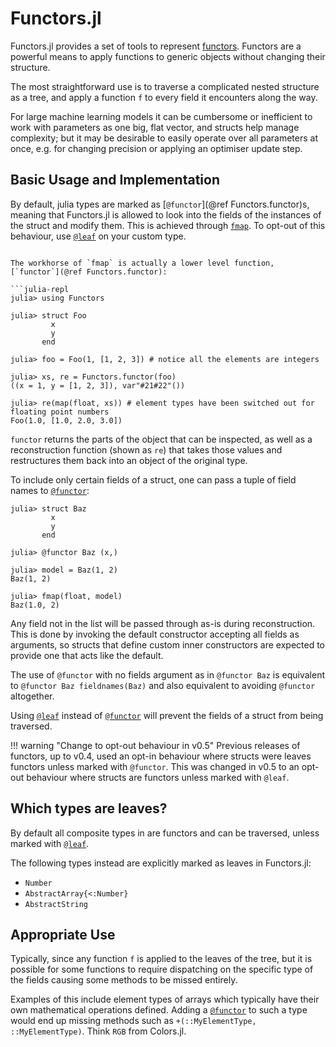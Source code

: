 # Functors.jl

Functors.jl provides a set of tools to represent [functors](https://en.wikipedia.org/wiki/Functor_(functional_programming)). Functors are a powerful means to apply functions to generic objects without changing their structure.

The most straightforward use is to traverse a complicated nested structure as a tree, and apply a function `f` to every field it encounters along the way.

For large machine learning models it can be cumbersome or inefficient to work with parameters as one big, flat vector, and structs help manage complexity; but it may be desirable to easily operate over all parameters at once, e.g. for changing precision or applying an optimiser update step.

## Basic Usage and Implementation

By default, julia types are marked as [`@functor`](@ref Functors.functor)s, meaning that Functors.jl is allowed to look into the fields of the instances of the struct and modify them. This is achieved through [`fmap`](@ref). To opt-out of this behaviour, use [`@leaf`](@ref) on your custom type.

```julia-repl

The workhorse of `fmap` is actually a lower level function, [`functor`](@ref Functors.functor):

```julia-repl
julia> using Functors

julia> struct Foo
         x
         y
       end

julia> foo = Foo(1, [1, 2, 3]) # notice all the elements are integers

julia> xs, re = Functors.functor(foo)
((x = 1, y = [1, 2, 3]), var"#21#22"())

julia> re(map(float, xs)) # element types have been switched out for floating point numbers
Foo(1.0, [1.0, 2.0, 3.0])
```

`functor` returns the parts of the object that can be inspected, as well as a reconstruction function (shown as `re`) that takes those values and restructures them back into an object of the original type.

To include only certain fields of a struct, one can pass a tuple of field names to [`@functor`](@ref):

```julia-repl
julia> struct Baz
         x
         y
       end

julia> @functor Baz (x,)

julia> model = Baz(1, 2)
Baz(1, 2)

julia> fmap(float, model)
Baz(1.0, 2)
```

Any field not in the list will be passed through as-is during reconstruction. This is done by invoking the default constructor accepting all fields as arguments, so structs that define custom inner constructors are expected to provide one that acts like the default. 

The use of `@functor` with no fields argument as in `@functor Baz` is equivalent to `@functor Baz fieldnames(Baz)` and also equivalent to avoiding `@functor` altogether.

Using [`@leaf`](@ref) instead of [`@functor`](@ref) will prevent the fields of a struct from being traversed. 

!!! warning "Change to opt-out behaviour in v0.5"
    Previous releases of functors, up to v0.4, used an opt-in behaviour where structs were leaves functors unless marked with `@functor`. This was changed in v0.5 to an opt-out behaviour where structs are functors unless marked with `@leaf`.

## Which types are leaves?

By default all composite types in are functors and can be traversed, unless marked with [`@leaf`](@ref). 

The following types instead are explicitly marked as leaves in Functors.jl:
- `Number`
- `AbstractArray{<:Number}`
- `AbstractString`

## Appropriate Use

Typically, since any function `f` is applied to the leaves of the tree, but it is possible for some functions to require dispatching on the specific type of the fields causing some methods to be missed entirely.

Examples of this include element types of arrays which typically have their own mathematical operations defined. Adding a [`@functor`](@ref) to such a type would end up missing methods such as `+(::MyElementType, ::MyElementType)`. Think `RGB` from Colors.jl.
